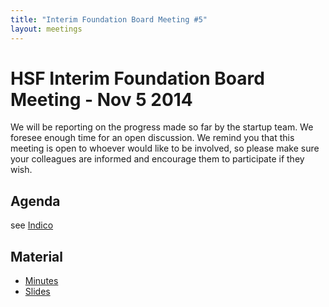 ```yaml
---
title: "Interim Foundation Board Meeting #5"
layout: meetings
---
```


# HSF Interim Foundation Board Meeting - Nov 5 2014

We will be reporting on the progress made so far by the startup team. We foresee enough time for an open discussion.  We remind you that this meeting is open to whoever would like to be involved, so please make sure your colleagues are informed and encourage them to participate if they wish.

## Agenda

see [Indico](https://indico.cern.ch/event/351029/)

## Material

 - [Minutes](https://indico.cern.ch/event/351029/attachments/693799/952601/minutes.txt)
 - [Slides](https://indico.cern.ch/event/351029/contribution/1/material/slides/0.pdf)
